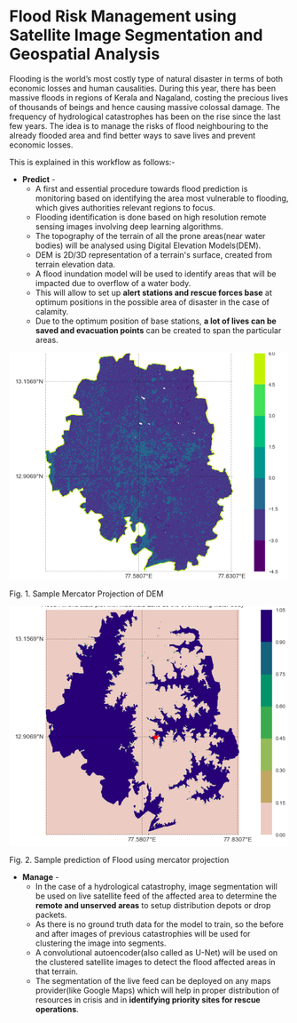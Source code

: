 # Flood Risk Management using Satellite Image Segmentation and Geospatial Analysis

Flooding  is  the  world’s  most  costly  type  of  natural disaster in terms of both economic losses and human causalities.
During this year, there has been massive floods in regions of Kerala and Nagaland, costing the precious lives of thousands of beings and hence causing massive colossal damage. The frequency of hydrological catastrophes has been on the rise since the last few years. The idea is to manage the risks of flood neighbouring to the already flooded area and find better ways to save lives and prevent economic losses.

This is explained in this workflow as follows:-
- **Predict** -
    * A first and essential procedure towards flood prediction is monitoring based on identifying the area most vulnerable to flooding, which gives authorities  relevant  regions  to  focus.
    * Flooding identification is done based on high resolution remote sensing images involving deep learning algorithms.
    * The topography of the terrain of all the prone areas(near water bodies) will be analysed using Digital Elevation Models(DEM).
    * DEM is 2D/3D representation of a terrain's surface, created from terrain elevation data.
    * A flood inundation model will be used to identify areas that will be impacted due to overflow of a water body.
    * This will allow to set up **alert stations and rescue forces base** at optimum positions in the possible area of disaster in the case of calamity.
    * Due to the optimum position of base stations, **a lot of lives can be saved and evacuation points** can be created to span the particular areas.
    
![Mercator Projection of DEM](https://github.com/kumar1202/code.fun.do/blob/master/predict/merc_projection.png "Mercator Projection of DEM")

Fig. 1. Sample Mercator Projection of DEM

![Flood Prediction](https://github.com/kumar1202/code.fun.do/blob/master/predict/flood_prediction.png "Flood Prediction")

Fig. 2. Sample prediction of Flood using mercator projection

- **Manage** - 
    *  In the case of a hydrological catastrophy, image segmentation will be used on live satellite feed of the affected area to determine the **remote and unserved areas** to setup distribution depots or drop packets.
    *  As there is no ground truth data for the model to train, so the before and after images of previous catastrophies will be used for clustering the image into segments.
    *  A convolutional autoencoder(also called as U-Net) will be used on the clustered satellite images to detect the flood affected areas in that terrain.
    *  The segmentation of the live feed can be deployed on any maps provider(like Google Maps) which will help in proper distribution of resources in crisis and in **identifying priority sites for rescue operations**.
